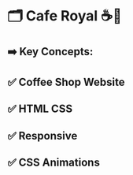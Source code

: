 # 🗂️ Cafe Royal ☕🥯
## ➡️ Key Concepts:
## ✅ Coffee Shop Website 
## ✅ HTML CSS
## ✅ Responsive
## ✅ CSS Animations
